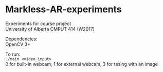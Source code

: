 # Markless-AR-experiments
Experiments for course project  
University of Alberta CMPUT 414 (W2017)  

Dependencies:  
OpenCV 3+

To run:  
`./main <video_input>`  
0 for built-in webcam, 1 for external webcam, 3 for tesing with an image  
